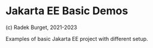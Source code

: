 # Jakarta EE Basic Demos

(c) Radek Burget, 2021-2023

Examples of basic Jakarta EE project with different setup.
